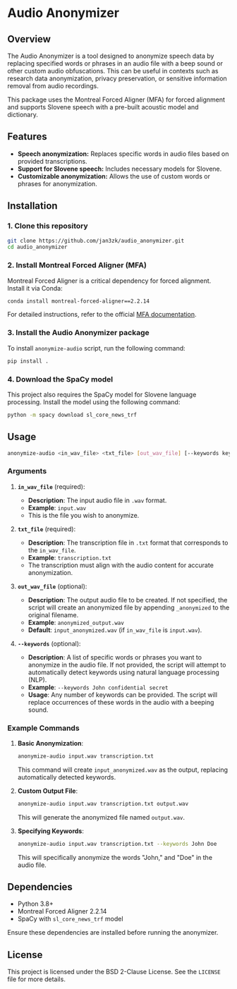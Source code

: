 # Audio Anonymizer

## Overview

The Audio Anonymizer is a tool designed to anonymize speech data by replacing specified words or phrases in an audio file with a beep sound or other custom audio obfuscations. This can be useful in contexts such as research data anonymization, privacy preservation, or sensitive information removal from audio recordings.

This package uses the Montreal Forced Aligner (MFA) for forced alignment and supports Slovene speech with a pre-built acoustic model and dictionary.

## Features

- **Speech anonymization:** Replaces specific words in audio files based on provided transcriptions.
- **Support for Slovene speech:** Includes necessary models for Slovene.
- **Customizable anonymization:** Allows the use of custom words or phrases for anonymization.

## Installation

### 1. Clone this repository

```bash
git clone https://github.com/jan3zk/audio_anonymizer.git
cd audio_anonymizer
```

### 2. Install Montreal Forced Aligner (MFA)

Montreal Forced Aligner is a critical dependency for forced alignment. Install it via Conda:

```bash
conda install montreal-forced-aligner==2.2.14
```

For detailed instructions, refer to the official [MFA documentation](https://montreal-forced-aligner.readthedocs.io/en/latest/).

### 3. Install the Audio Anonymizer package

To install `anonymize-audio` script, run the following command:

```bash
pip install .
```

### 4. Download the SpaCy model

This project also requires the SpaCy model for Slovene language processing. Install the model using the following command:

```bash
python -m spacy download sl_core_news_trf
```

## Usage

```bash
anonymize-audio <in_wav_file> <txt_file> [out_wav_file] [--keywords keyword1 keyword2 ...]
```

### Arguments

1. **`in_wav_file`** (required):

   - **Description**: The input audio file in `.wav` format.
   - **Example**: `input.wav`
   - This is the file you wish to anonymize.
2. **`txt_file`** (required):

   - **Description**: The transcription file in `.txt` format that corresponds to the `in_wav_file`.
   - **Example**: `transcription.txt`
   - The transcription must align with the audio content for accurate anonymization.
3. **`out_wav_file`** (optional):

   - **Description**: The output audio file to be created. If not specified, the script will create an anonymized file by appending `_anonymized` to the original filename.
   - **Example**: `anonymized_output.wav`
   - **Default**: `input_anonymized.wav` (if `in_wav_file` is `input.wav`).
4. **`--keywords`** (optional):

   - **Description**: A list of specific words or phrases you want to anonymize in the audio file. If not provided, the script will attempt to automatically detect keywords using natural language processing (NLP).
   - **Example**: `--keywords John confidential secret`
   - **Usage**: Any number of keywords can be provided. The script will replace occurrences of these words in the audio with a beeping sound.

### Example Commands

1. **Basic Anonymization**:

   ```bash
   anonymize-audio input.wav transcription.txt
   ```

   This command will create `input_anonymized.wav` as the output, replacing automatically detected keywords.
2. **Custom Output File**:

   ```bash
   anonymize-audio input.wav transcription.txt output.wav
   ```

   This will generate the anonymized file named `output.wav`.
3. **Specifying Keywords**:

   ```bash
   anonymize-audio input.wav transcription.txt --keywords John Doe
   ```

   This will specifically anonymize the words "John," and "Doe" in the audio file.

## Dependencies

- Python 3.8+
- Montreal Forced Aligner 2.2.14
- SpaCy with `sl_core_news_trf` model

Ensure these dependencies are installed before running the anonymizer.

## License

This project is licensed under the BSD 2-Clause License. See the `LICENSE` file for more details.

